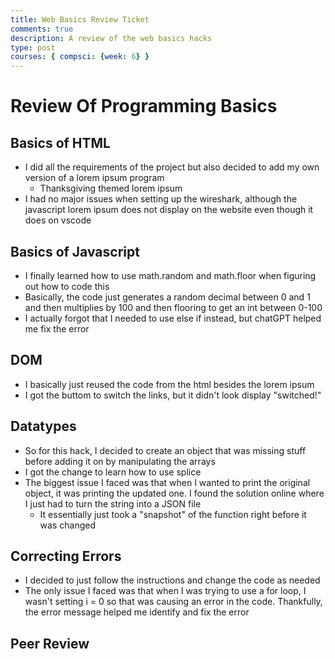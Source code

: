 ```yaml
---
title: Web Basics Review Ticket
comments: true
description: A review of the web basics hacks
type: post
courses: { compsci: {week: 6} }
---
```


# Review Of Programming Basics

## Basics of HTML
- I did all the requirements of the project but also decided to add my own version of a lorem ipsum program
    - Thanksgiving themed lorem ipsum
- I had no major issues when setting up the wireshark, although the javascript lorem ipsum does not display on the website even though it does on vscode

## Basics of Javascript
- I finally learned how to use math.random and math.floor when figuring out how to code this
- Basically, the code just generates a random decimal between 0 and 1 and then multiplies by 100 and then flooring to get an int between 0-100
- I actually forgot that I needed to use else if instead, but chatGPT helped me fix the error

## DOM
- I basically just reused the code from the html besides the lorem ipsum
- I got the buttom to switch the links, but it didn't look display "switched!"

## Datatypes
- So for this hack, I decided to create an object that was missing stuff before adding it on by manipulating the arrays
- I got the change to learn how to use splice
- The biggest issue I faced was that when I wanted to print the original object, it was printing the updated one. I found the solution online where I just had to turn the string into a JSON file
    - It essentially just took a "snapshot" of the function right before it was changed

## Correcting Errors
- I decided to just follow the instructions and change the code as needed
- The only issue I faced was that when I was trying to use a for loop, I wasn't setting i = 0 so that was causing an error in the code. Thankfully, the error message helped me identify and fix the error

## Peer Review
